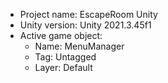 <!-- UNITY CODE ASSIST INSTRUCTIONS START -->
- Project name: EscapeRoom Unity
- Unity version: Unity 2021.3.45f1
- Active game object:
  - Name: MenuManager
  - Tag: Untagged
  - Layer: Default
<!-- UNITY CODE ASSIST INSTRUCTIONS END -->